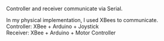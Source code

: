 Controller and receiver communicate via Serial.  

In my physical implementation, I used XBees to communicate.  
Controller: XBee + Arduino + Joystick  
Receiver: XBee + Arduino + Motor Controller  
